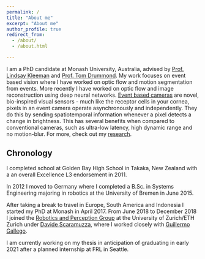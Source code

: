 ```yaml
---
permalink: /
title: "About me"
excerpt: "About me"
author_profile: true
redirect_from: 
  - /about/
  - /about.html

---
```


I am a PhD candidate at Monash University, Australia, advised by [Prof. Lindsay Kleeman](https://scholar.google.com.au/citations?user=Q590I6YAAAAJ&hl=en) and [Prof. Tom Drummond](https://scholar.google.com.au/citations?user=6sWGL5wAAAAJ&hl=en). My work focuses on event based vision where I have worked on optic flow and motion segmentation from events. More recently I have worked on optic flow and image reconstruction using deep neural networks. [Event based cameras](https://en.wikipedia.org/wiki/Event_camera) are novel, bio-inspired visual sensors - much like the receptor cells in your cornea, pixels in an event camera operate asynchronously and independently. They do this by sending spatiotemporal information whenever a pixel detects a change in brightness. This has several benefits when compared to conventional cameras, such as ultra-low latency, high dynamic range and no motion-blur. For more, check out my [research](https://timostoff.github.io/publications/).

## Chronology

I completed school at Golden Bay High School in Takaka, New Zealand with a an overall Excellence L3 endorsement in 2011.

In 2012 I moved to Germany where I completed a B.Sc. in Systems Engineering majoring in robotics at the University of Bremen in June 2015.

After taking a break to travel in Europe, South America and Indonesia I started my PhD at Monash in April 2017. From June 2018 to December 2018 I joined the <a href="http://rpg.ifi.uzh.ch/" target="_blank">Robotics and Perception Group</a> at the University of Zurich/ETH Zurich under [Davide Scaramuzza](https://scholar.google.com/citations?user=SC9wV2kAAAAJ&hl=en), where I worked closely with [Guillermo Gallego](https://scholar.google.com/citations?user=v0_XxF0AAAAJ&hl=en).

I am currently working on my thesis in anticipation of graduating in early 2021 after a planned internship at FRL in Seattle.
